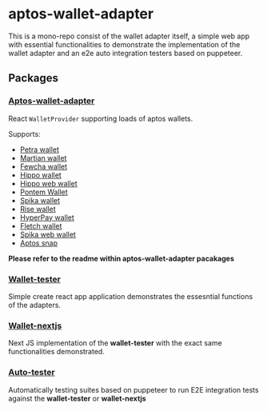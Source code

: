 # aptos-wallet-adapter

This is a mono-repo consist of the wallet adapter itself, a simple web app with essential functionalities to demonstrate the implementation of the wallet adapter and an e2e auto integration testers based on puppeteer.

## Packages

### [Aptos-wallet-adapter](https://github.com/hippospace/aptos-wallet-adapter/tree/main/packages/aptos-wallet-adapter)

React `WalletProvider` supporting loads of aptos wallets.

Supports:

- [Petra wallet](https://petra.app/)
- [Martian wallet](https://martianwallet.xyz/)
- [Fewcha wallet](https://fewcha.app/)
- [Hippo wallet](https://github.com/hippospace/hippo-wallet)
- [Hippo web wallet](https://hippo-wallet-test.web.app/)
- [Pontem Wallet](https://pontem.network/pontem-wallet)
- [Spika wallet](https://spika.app)
- [Rise wallet](https://risewallet.io/)
- [HyperPay wallet](https://www.hyperpay.io/)
- [Fletch wallet](http://fletchwallet.io/)
- [Spika web wallet](https://spika.app)
- [Aptos snap](https://chrome.google.com/webstore/detail/metamask-flask-developmen/ljfoeinjpaedjfecbmggjgodbgkmjkjk)

**Please refer to the readme within aptos-wallet-adapter pacakages**

### [Wallet-tester](https://github.com/hippospace/aptos-wallet-adapter/tree/main/packages/wallet-tester)

Simple create react app application demonstrates the essesntial functions of the adapters.

### [Wallet-nextjs](https://github.com/hippospace/aptos-wallet-adapter/tree/main/packages/wallet-nextjs)

Next JS implementation of the **wallet-tester** with the exact same functionalities demonstrated.

### [Auto-tester](https://github.com/hippospace/aptos-wallet-adapter/tree/main/packages/auto-tester)

Automatically testing suites based on puppeteer to run E2E integration tests against the **wallet-tester** or **wallet-nextjs**
